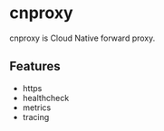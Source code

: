 # cnproxy

cnproxy is Cloud Native forward proxy.


## Features

* https
* healthcheck
* metrics
* tracing

